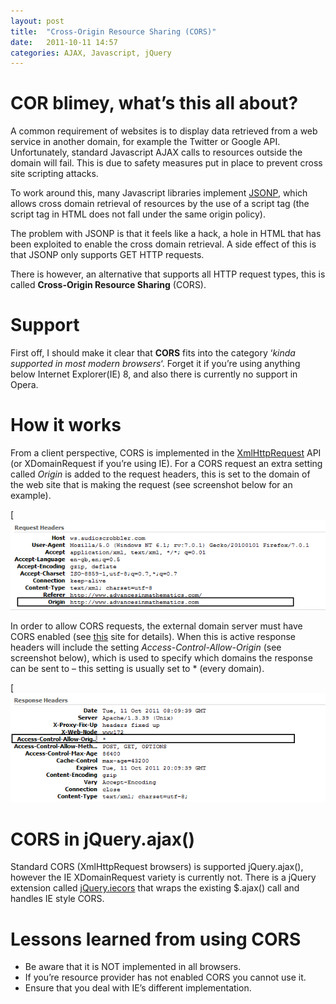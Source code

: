 ```yaml
---
layout: post
title:  "Cross-Origin Resource Sharing (CORS)"
date:   2011-10-11 14:57
categories: AJAX, Javascript, jQuery
---
```

# COR blimey, what’s this all about?

A common requirement of websites is to display data retrieved from a web service in another domain, for example the Twitter or Google API.  Unfortunately, standard Javascript AJAX calls to resources outside the domain will fail.  This is due to safety measures put in place to prevent cross site scripting attacks.  

To work around this, many Javascript libraries implement [JSONP](http://en.wikipedia.org/wiki/JSONP), which allows cross domain retrieval of resources by the use of a script tag (the script tag in HTML does not fall under the same origin policy).  

The problem with JSONP is that it feels like a hack, a hole in HTML that has been exploited to enable the cross domain retrieval.  A side effect of this is that JSONP only supports GET HTTP requests.

There is however, an alternative that supports all HTTP request types, this is called **Cross-Origin Resource Sharing** (CORS).

# Support

First off, I should make it clear that **CORS** fits into the category ‘_kinda supported in most modern browsers_‘. Forget it if you’re using anything below Internet Explorer(IE) 8, and also there is currently no support in Opera.

# How it works

From a client perspective, CORS is implemented in the [XmlHttpRequest](http://en.wikipedia.org/wiki/XMLHttpRequest) API (or XDomainRequest if you’re using IE).  For a CORS request an extra setting called _Origin_ is added to the request headers, this is set to the domain of the web site that is making the request (see screenshot below for an example).

[![](/images/request.png)

In order to allow CORS requests, the external domain server must have CORS enabled (see [this](http://www.w3.org/wiki/CORS_Enabled) site for details).  When this is active response headers will include the setting  _Access-Control-Allow-Origin_ (see screenshot below), which is used to specify which domains the response can be sent to – this setting is usually set to * (every domain).

[![](/images/response.png)

# CORS in jQuery.ajax()

Standard CORS (XmlHttpRequest browsers) is supported jQuery.ajax(), however the IE XDomainRequest variety is currently not.  There is a jQuery extension called [jQuery.iecors](https://github.com/dkastner/jquery.iecors) that wraps the existing $.ajax() call and handles IE style CORS.

# Lessons learned from using CORS

*   Be aware that it is NOT implemented in all browsers.
*   If you’re resource provider has not enabled CORS you cannot use it.
*   Ensure that you deal with IE’s different implementation.
